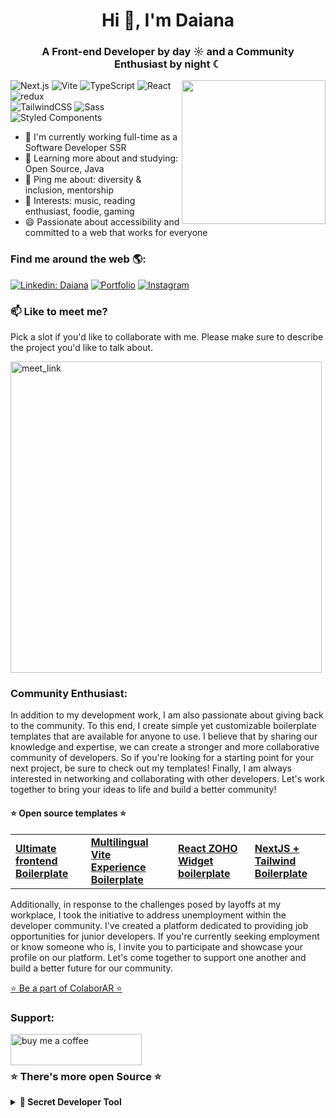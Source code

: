 <h1 align="center">Hi 👋, I'm Daiana</h1>
<h3 align="center">A Front-end Developer by day ☼ and a  Community Enthusiast by night ☾</h3>
<img align='right' src="https://daianaarena.vercel.app/_next/image?url=%2F_next%2Fstatic%2Fmedia%2Fhome.f897959e.png&w=640&q=75" width="230">
<p>
  
  ![Next.js](https://img.shields.io/badge/-Next.js-%23000000?style=flat-square&logo=nextdotjs)
  ![Vite](https://img.shields.io/badge/-Vite-%23646CFF?style=flat-square&logo=vite&logoColor=ffffff)
  <img alt="TypeScript" src="https://img.shields.io/badge/-TypeScript-007ACC?style=flat-square&logo=typescript&logoColor=white" />
  <img alt="React" src="https://img.shields.io/badge/-React-45b8d8?style=flat-square&logo=react&logoColor=white" />
  <img alt="redux" src="https://img.shields.io/badge/-Redux-764ABC?style=flat-square&logo=redux&logoColor=white" />
  <br>
  ![TailwindCSS](https://img.shields.io/badge/-TailwindCSS-%231a202c?style=flat-square&logo=tailwind-css)
  <img alt="Sass" src="https://img.shields.io/badge/-Sass-CC6699?style=flat-square&logo=sass&logoColor=white" />
  <img alt="Styled Components" src="https://img.shields.io/badge/-Styled_Components-db7092?style=flat-square&logo=styled-components&logoColor=white" />
</p>


- 🏢 I'm currently working full-time as a Software Developer SSR
- 🌱 Learning more about and studying: Open Source, Java
- 💬 Ping me about: diversity & inclusion, mentorship
- 💜 Interests: music, reading enthusiast, foodie, gaming
- 😄 Passionate about accessibility and committed to a web that works for everyone

### Find me around the web 🌎:
 [![Linkedin: Daiana](https://img.shields.io/badge/-Linkedin-blue?style=flat-square&logo=Linkedin&logoColor=white&link=https://www.linkedin.com/in/arenadaiana/)](https://www.linkedin.com/in/arenadaiana/)
[![Portfolio](https://img.shields.io/badge/Portfolio-46a2f1.svg?&style=flat-square&logo=Google-Chrome&logoColor=white&link=https://daianaarena.vercel.app/)](https://daianaarena.vercel.app/)
[![Instagram](https://img.shields.io/badge/Instagram-8A2BE2)](https://www.instagram.com/dai.tsx/)


 ### 📫 Like to meet me?

Pick a slot if you'd like to collaborate with me. Please make sure to describe the project you'd like to talk about. 

<a href="https://calendly.com/arenadaiana/let-s-build-something-great-together" target="_blank"><img width="498" alt="meet_link" src="https://user-images.githubusercontent.com/15426564/144297439-f530f383-e73e-41e0-9914-a9b7d3f432e5.png"></a>


<h3 align="left">Community Enthusiast:</h3>
In addition to my development work, I am also passionate about giving back to the community. To this end, I create simple yet customizable boilerplate templates that are available for anyone to use. I believe that by sharing our knowledge and expertise, we can create a stronger and more collaborative community of developers. So if you're looking for a starting point for your next project, be sure to check out my templates! Finally, I am always interested in networking and collaborating with other developers. Let's work together to bring your ideas to life and build a better community!

<h4 align="left"> ⭐ Open source templates ⭐</h4>
<table>
  <tbody>
    <tr>
<td><a href="https://github.com/DaianaArena/ultimate-frontend-template"><b>  Ultimate frontend Boilerplate </b></a></td>
<td><a href="https://github.com/DaianaArena/vite-tailwind-localization-template"><b>  Multilingual Vite Experience Boilerplate </b></a></td>
<td><a href="https://github.com/DaianaArena/react-zoho-widget-boilerplate"><b>  React ZOHO Widget boilerplate </b></a></td>
<td><a href="https://github.com/DaianaArena/reactjs-nextjs-tailwind-boilerplate"><b>  NextJS + Tailwind Boilerplate </b></a></td>
    </tr>
  </tbody>
</table>

Additionally, in response to the challenges posed by layoffs at my workplace, I took the initiative to address unemployment within the developer community. I've created a platform dedicated to providing job opportunities for junior developers. If you're currently seeking employment or know someone who is, I invite you to participate and showcase your profile on our platform. Let's come together to support one another and build a better future for our community.

<a href="https://colabor-ar.vercel.app/" target="_blank">
 ⭐ Be a part of ColaborAR ⭐
</a>

<h3 align="left">Support:</h3>
<p><a href="https://www.buymeacoffee.com/arenadaianadev"> <img align="left" src="https://cdn.buymeacoffee.com/buttons/v2/default-yellow.png" height="50" width="210" alt="buy me a coffee" /></a></p><br><br>

<h3 align="left">⭐ There's more open Source ⭐</h3>
<details>
  <summary><b>🎉 Secret Developer Tool</b></summary>
Hey there! Thanks for checking out my project. While I'm serious about coding and community, I also believe in having a bit of fun. So, here's a little surprise for you:
  <br>
  <a href="https://www.youtube.com/watch?v=dQw4w9WgXcQ " target="_blank"><img src="https://media.giphy.com/media/Vuw9m5wXviFIQ/source.gif" width="280" height="auto" /></a>
  <br>
But don't worry, I promise I won't sneak any more Rick Astley into this README. 
<br>
🕵️‍♂️ You've stumbled upon a hidden gem that's essential for any developer. Click the link below to unlock a revolutionary new coding tool:

[![Supercharged React Code Accelerator](https://img.shields.io/badge/Supercharged%20Code%20Accelerator-Click%20Here-blue.svg)](https://www.youtube.com/watch?v=dQw4w9WgXcQ)

Your coding skills will thank you for it! 🎉

</details>



